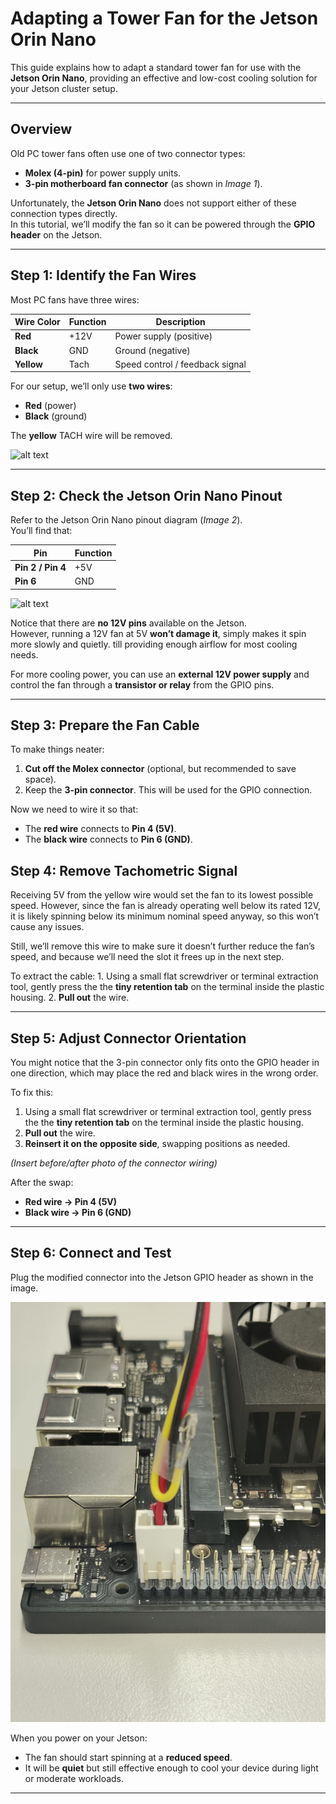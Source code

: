 # Adapting a Tower Fan for the Jetson Orin Nano

This guide explains how to adapt a standard tower fan for use with the **Jetson Orin Nano**, providing an effective and low-cost cooling solution for your Jetson cluster setup.

---

## Overview

Old PC tower fans often use one of two connector types:
- **Molex (4-pin)** for power supply units.
- **3-pin motherboard fan connector** (as shown in *Image 1*).

Unfortunately, the **Jetson Orin Nano** does not support either of these connection types directly.  
In this tutorial, we’ll modify the fan so it can be powered through the **GPIO header** on the Jetson.

---

## Step 1: Identify the Fan Wires

Most PC fans have three wires:

| Wire Color | Function | Description |
|-------------|-----------|-------------|
| **Red** | +12V | Power supply (positive) |
| **Black** | GND | Ground (negative) |
| **Yellow** | Tach | Speed control / feedback signal |

For our setup, we’ll only use **two wires**:
- **Red** (power)
- **Black** (ground)

The **yellow** TACH wire will be removed.

![alt text](https://europe1.discourse-cdn.com/arduino/original/4X/6/1/2/612cffb8df33a95d9ef9dc9200779ec41e266c38.jpeg)

---

## Step 2: Check the Jetson Orin Nano Pinout

Refer to the Jetson Orin Nano pinout diagram (*Image 2*).  
You’ll find that:

| Pin | Function |
|------|-----------|
| **Pin 2 / Pin 4** | +5V |
| **Pin 6** | GND |

![alt text](https://files.seeedstudio.com/wiki/reComputer-Jetson-Nano/59.png)

Notice that there are **no 12V pins** available on the Jetson.  
However, running a 12V fan at 5V **won’t damage it**, simply makes it spin more slowly and quietly. till providing enough airflow for most cooling needs.

For more cooling power, you can use an **external 12V power supply** and control the fan through a **transistor or relay** from the GPIO pins.

---

## Step 3: Prepare the Fan Cable

To make things neater:
1. **Cut off the Molex connector** (optional, but recommended to save space).
2. Keep the **3-pin connector**. This will be used for the GPIO connection.

Now we need to wire it so that:
- The **red wire** connects to **Pin 4 (5V)**.
- The **black wire** connects to **Pin 6 (GND)**.

## Step 4: Remove Tachometric Signal

Receiving 5V from the yellow wire would set the fan to its lowest possible speed. However, since the fan is already operating well below its rated 12V, it is likely spinning below its minimum nominal speed anyway, so this won’t cause any issues.

Still, we’ll remove this wire to make sure it doesn’t further reduce the fan’s speed, and because we’ll need the slot it frees up in the next step.

To extract the cable:
    1. Using a small flat screwdriver or terminal extraction tool, gently press the the **tiny retention tab** on the terminal inside the plastic housing.
    2. **Pull out** the wire.

---

## Step 5: Adjust Connector Orientation

You might notice that the 3-pin connector only fits onto the GPIO header in one direction, which may place the red and black wires in the wrong order.

To fix this:
1. Using a small flat screwdriver or terminal extraction tool, gently press the the **tiny retention tab** on the terminal inside the plastic housing.
2. **Pull out** the wire.
3. **Reinsert it on the opposite side**, swapping positions as needed.

*(Insert before/after photo of the connector wiring)*

After the swap:
- **Red wire → Pin 4 (5V)**
- **Black wire → Pin 6 (GND)**

---

## Step 6: Connect and Test

Plug the modified connector into the Jetson GPIO header as shown in the image.

![Fan wiring](images/jetson_fan.jpeg)

When you power on your Jetson:
- The fan should start spinning at a **reduced speed**.
- It will be **quiet** but still effective enough to cool your device during light or moderate workloads.


---

